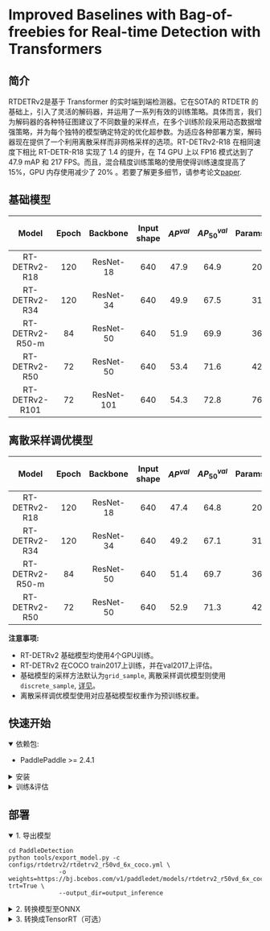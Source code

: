 # Improved Baselines with Bag-of-freebies for Real-time Detection with Transformers

## 简介

RTDETRv2是基于 Transformer 的实时端到端检测器。它在SOTA的 RTDETR
的基础上，引入了灵活的解码器，并运用了一系列有效的训练策略。具体而言，我们为解码器的各种特征图建议了不同数量的采样点，在多个训练阶段采用动态数据增强策略，并为每个独特的模型确定特定的优化超参数。为适应各种部署方案，解码器现在提供了一个利用离散采样而非网格采样的选项。RT-DETRv2-R18
在相同速度下相比 RT-DETR-R18 实现了 1.4 的提升，在 T4 GPU 上以 FP16 模式达到了 47.9 mAP 和 217
FPS。而且，混合精度训练策略的使用使得训练速度提高了 15%，GPU 内存使用减少了 20%
。若要了解更多细节，请参考论文[paper](https://arxiv.org/pdf/2407.17140).

## 基础模型

|      Model      | Epoch |  Backbone  | Input shape | $AP^{val}$ | $AP^{val}_{50}$ | Params(M) | FLOPs(G) | T4 TensorRT FP16(FPS) |                                     Pretrained Model                                     |                  config                  |
|:---------------:|:-----:|:----------:|:-----------:|:----------:|:---------------:|:---------:|:--------:|:---------------------:|:----------------------------------------------------------------------------------------:|:----------------------------------------:|
|  RT-DETRv2-R18  |  120  | ResNet-18  |     640     |    47.9    |      64.9       |    20     |    60    |          217          | [download](https://bj.bcebos.com/v1/paddledet/models/rtdetr_r18vd_dec3_6x_coco.pdparams) | [config](./rtdetrv2_r18vd_120e_coco.yml) |
|  RT-DETRv2-R34  |  120  | ResNet-34  |     640     |    49.9    |      67.5       |    31     |    92    |          161          | [download](https://bj.bcebos.com/v1/paddledet/models/rtdetr_r34vd_dec4_6x_coco.pdparams) | [config](./rtdetrv2_r34vd_120e_coco.yml) |
| RT-DETRv2-R50-m |  84   | ResNet-50  |     640     |    51.9    |      69.9       |    36     |   100    |          145          |  [download](https://bj.bcebos.com/v1/paddledet/models/rtdetr_r50vd_m_6x_coco.pdparams)   | [config](./rtdetrv2_r50vd_m_7x_coco.yml) |
|  RT-DETRv2-R50  |  72   | ResNet-50  |     640     |    53.4    |      71.6       |    42     |   136    |          108          |   [download](https://bj.bcebos.com/v1/paddledet/models/rtdetr_r50vd_6x_coco.pdparams)    |  [config](./rtdetrv2_r50vd_6x_coco.yml)  |
| RT-DETRv2-R101  |  72   | ResNet-101 |     640     |    54.3    |      72.8       |    76     |   259    |          74           |   [download](https://bj.bcebos.com/v1/paddledet/models/rtdetr_r101vd_6x_coco.pdparams)   | [config](./rtdetrv2_r101vd_6x_coco.yml)  |

## 离散采样调优模型

|      Model      | Epoch | Backbone  | Input shape | $AP^{val}$ | $AP^{val}_{50}$ | Params(M) | FLOPs(G) | T4 TensorRT FP16(FPS) |                                     Pretrained Model                                     |                    config                    |
|:---------------:|:-----:|:---------:|:-----------:|:----------:|:---------------:|:---------:|:--------:|:---------------------:|:----------------------------------------------------------------------------------------:|:--------------------------------------------:|
|  RT-DETRv2-R18  |  120  | ResNet-18 |     640     |    47.4    |      64.8       |    20     |    60    |          217          | [download](https://bj.bcebos.com/v1/paddledet/models/rtdetr_r18vd_dec3_6x_coco.pdparams) |  [config](./rtdetrv2_r18vd_dsp_3x_coco.yml)  |
|  RT-DETRv2-R34  |  120  | ResNet-34 |     640     |    49.2    |      67.1       |    31     |    92    |          161          | [download](https://bj.bcebos.com/v1/paddledet/models/rtdetr_r34vd_dec4_6x_coco.pdparams) |  [config](./rtdetrv2_r34vd_dsp_1x_coco.yml)  |
| RT-DETRv2-R50-m |  84   | ResNet-50 |     640     |    51.4    |      69.7       |    36     |   100    |          145          |  [download](https://bj.bcebos.com/v1/paddledet/models/rtdetr_r50vd_m_6x_coco.pdparams)   | [config](./rtdetrv2_r50vd_m_dsp_3x_coco.yml) |
|  RT-DETRv2-R50  |  72   | ResNet-50 |     640     |    52.9    |      71.3       |    42     |   136    |          108          |   [download](https://bj.bcebos.com/v1/paddledet/models/rtdetr_r50vd_6x_coco.pdparams)    |  [config](./rtdetrv2_r50vd_dsp_1x_coco.yml)  |

**注意事项:**

- RT-DETRv2 基础模型均使用4个GPU训练。
- RT-DETRv2 在COCO train2017上训练，并在val2017上评估。
- 基础模型的采样方法默认为`grid_sample`, 离散采样调优模型则使用`discrete_sample`, [详见](../../ppdet/modeling/transformers/utils.py)。
- 离散采样调优模型使用对应基础模型权重作为预训练权重。

## 快速开始

<details open>
<summary>依赖包:</summary>

- PaddlePaddle >= 2.4.1

</details>

<details>
<summary>安装</summary>

- [安装指导文档](https://github.com/PaddlePaddle/PaddleDetection/blob/develop/docs/tutorials/INSTALL.md)

</details>

<details>
<summary>训练&评估</summary>

- 单卡GPU上训练:

```shell
# training on single-GPU
export CUDA_VISIBLE_DEVICES=0
python tools/train.py -c configs/rtdetrv2/rtdetrv2_r50vd_6x_coco.yml --eval
```

- 多卡GPU上训练:

```shell
# training on multi-GPU
export CUDA_VISIBLE_DEVICES=0,1,2,3
python -m paddle.distributed.launch --gpus 0,1,2,3 tools/train.py -c configs/rtdetrv2/rtdetrv2_r50vd_6x_coco.yml --fleet --eval
```

- 评估:

```shell
python tools/eval.py -c configs/rtdetrv2/rtdetrv2_r50vd_6x_coco.yml \
              -o weights=https://bj.bcebos.com/v1/paddledet/models/rtdetrv2_r50vd_6x_coco.pdparams
```

- 测试:

```shell
python tools/infer.py -c configs/rtdetrv2/rtdetrv2_r50vd_6x_coco.yml \
              -o weights=https://bj.bcebos.com/v1/paddledet/models/rtdetrv2_r50vd_6x_coco.pdparams \
              --infer_img=./demo/000000570688.jpg
```

详情请参考[快速开始文档](https://github.com/PaddlePaddle/PaddleDetection/blob/develop/docs/tutorials/GETTING_STARTED.md).

</details>

## 部署

<details open>
<summary>1. 导出模型 </summary>

```shell
cd PaddleDetection
python tools/export_model.py -c configs/rtdetrv2/rtdetrv2_r50vd_6x_coco.yml \
              -o weights=https://bj.bcebos.com/v1/paddledet/models/rtdetrv2_r50vd_6x_coco.pdparams trt=True \
              --output_dir=output_inference
```

</details>

<details>
<summary>2. 转换模型至ONNX </summary>

- 安装[Paddle2ONNX](https://github.com/PaddlePaddle/Paddle2ONNX) 和 ONNX

```shell
pip install onnx==1.13.0
pip install paddle2onnx==1.0.5
```

- 转换模型:

```shell
paddle2onnx --model_dir=./output_inference/rtdetrv2_r50vd_6x_coco/ \
            --model_filename model.pdmodel  \
            --params_filename model.pdiparams \
            --opset_version 16 \
            --save_file rtdetrv2_r50vd_6x_coco.onnx
```

</details>

<details>
<summary>3. 转换成TensorRT（可选） </summary>

- 确保TensorRT的版本>=8.5.1
- TRT推理可以参考[RT-DETR](https://github.com/lyuwenyu/RT-DETR)的部分代码或者其他网络资源

```shell
trtexec --onnx=./rtdetrv2_r50vd_6x_coco.onnx \
        --workspace=4096 \
        --shapes=image:1x3x640x640 \
        --saveEngine=rtdetrv2_r50vd_6x_coco.trt \
        --avgRuns=100 \
        --fp16
```


## 引用
```
@misc{lv2023detrs,
      title={DETRs Beat YOLOs on Real-time Object Detection},
      author={Wenyu Lv and Shangliang Xu and Yian Zhao and Guanzhong Wang and Jinman Wei and Cheng Cui and Yuning Du and Qingqing Dang and Yi Liu},
      year={2023},
      eprint={2304.08069},
      archivePrefix={arXiv},
      primaryClass={cs.CV}
}

@software{Lv_rtdetr_by_cvperception_2023,
author = {Lv, Wenyu},
license = {Apache-2.0},
month = oct,
title = {{rtdetr by cvperception}},
url = {https://github.com/lyuwenyu/cvperception/},
version = {0.0.1dev},
year = {2023}
}
```
